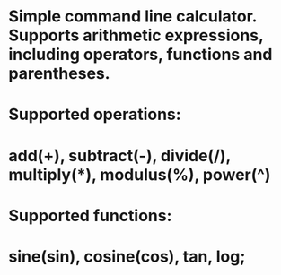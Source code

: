 # Simple command line calculator. Supports arithmetic expressions, including operators, functions and parentheses.
# Supported operations: 
#                    add(+), subtract(-), divide(/), multiply(*), modulus(%), power(^)
# Supported functions: 
#                    sine(sin), cosine(cos), tan, log;

